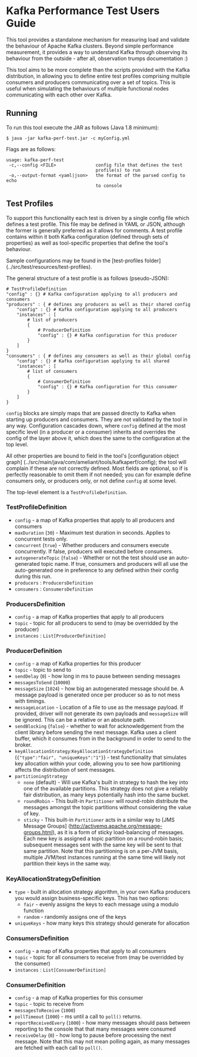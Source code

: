 # Kafka Performance Test Users Guide

This tool provides a standalone mechanism for measuring load and validate the behaviour of Apache Kafka clusters.
Beyond simple performance measurement, it provides a way to understand Kafka through observing its behaviour from the 
outside - after all, observation trumps documentation :)

This tool aims to be more complete than the scripts provided with the Kafka distribution, in allowing you to define
entire test profiles comprising multiple consumers and producers communicating over a set of topics. This is useful 
when simulating the behaviours of multiple functional nodes communicating with each other over Kafka.

## Running

To run this tool execute the JAR as follows (Java 1.8 minimum):

    $ java -jar kafka-perf-test.jar -c myConfig.yml

Flags are as follows:

    usage: kafka-perf-test
     -c,--config <FILE>               config file that defines the test
                                      profile(s) to run
     -o,--output-format <yaml|json>   the format of the parsed config to echo
                                      to console

## Test Profiles

To support this functionality each test is driven by a single config file which defines a test profile. This file may 
be defined in YAML or JSON, although the former is generally preferred as it allows for comments. A test profile 
contains within it both Kafka configuration (defined through sets of properties) as well as tool-specific properties 
that define the tool's behaviour. 

Sample configurations may be found in the [test-profiles folder] (../src/test/resources/test-profiles).

The general structure of a test profile is as follows (pseudo-JSON):

    # TestProfileDefinition
    "config" : {} # Kafka configuration applying to all producers and consumers
    "producers" : { # defines any producers as well as their shared config
        "config" : {} # Kafka configuration applying to all producers
        "instances" : [
            # list of producers
            {
                # ProducerDefinition
                "config" : {} # Kafka configuration for this producer
            }
        ]
    }
    "consumers" : { # defines any consumers as well as their global config
        "config" : {} # Kafka configuration applying to all shared
        "instances" : [
            # list of consumers
            {
                # ConsumerDefinition
                "config" : {} # Kafka configuration for this consumer
            }
        ]
    }
    
`config` blocks are simply maps that are passed directly to Kafka when starting up producers and consumers. 
They are not validated by the tool in any way. Configuration cascades down, where `config` defined at the most specific 
level (in a producer or a consumer) inherits and overrides the config of the layer above it, which does the same to the
configuration at the top level.

All other properties are bound to field in the tool's 
[configuration object graph] (../src/main/java/com/ameliant/tools/kafkaperf/config); the tool will complain if these 
are not correctly defined. Most fields are optional, so if is perfectly reasonable to omit them if not needed; you can 
for example define consumers only, or producers only, or not define `config` at some level.

The top-level element is a `TestProfileDefinition`.

### TestProfileDefinition

* `config` - a map of Kafka properties that apply to all producers and consumers
* `maxDuration` (`30`) - Maximum test duration in seconds. Applies to concurrent tests only.
* `concurrent` (`true`) - Whether producers and consumers execute concurrently. If false, producers will executed before consumers.
* `autogenerateTopic` (`false`) - Whether or not the test should use an auto-generated topic name. If true, consumers and producers will all
use the auto-generated one in preference to any defined within their config during this run.
* `producers` : `ProducersDefinition`
* `consumers` : `ConsumersDefinition`

### ProducersDefinition

* `config` - a map of Kafka properties that apply to all producers
* `topic` - topic for all producers to send to (may be overridded by the producer)
* `instances` : `List[ProducerDefinition]`

### ProducerDefinition

* `config` - a map of Kafka properties for this producer
* `topic` - topic to send to
* `sendDelay` (`0`) - how long in ms to pause between sending messages
* `messagesToSend` (`10000`)
* `messageSize` (`1024`) - how big an autogenerated message should be. A message payload is generated once per producer
 so as to not mess with timings.
* `messageLocation` - Location of a file to use as the message payload. If provided, driver will not generate its own payloads
 and `messageSize` will be ignored. This can be a relative or an absolute path.
* `sendBlocking` (`false`) - whether to wait for acknowledgement from the client library before sending the next message.
 Kafka uses a client buffer, which it consumes from in the background in order to send to the broker.
* `keyAllocationStrategy`:`KeyAllocationStrategyDefinition` (`{"type":"fair", "uniqueKeys":"1"}`) - test functionality 
 that simulates key allocation within your code, allowing you to see how partitioning affects the distribution of sent messages.
* `partitioningStrategy`
    * `none` (default) - Will use Kafka's built in strategy to hash the key into one of the available partitions. 
    This strategy does not give a reliably fair distribution, as many keys potentially hash into the same bucket. 
    * `roundRobin` - This built-in `Partitioner` will round-robin distribute the messages amongst the topic partitions
    without considering the value of key.
    * `sticky` - This built-in `Partitioner` acts in a similar way to [JMS Message Groups] (http://activemq.apache.org/message-groups.html), 
    as it is a form of sticky load-balancing of messages. Each new key is assigned a topic partition on a 
    round-robin basis; subsequent messages sent with the same key will be sent to that same partition. 
    Note that this partitioning is on a per-JVM basis, 
    multiple JVM/test instances running at the same time will likely not partition their keys in the same way.

### KeyAllocationStrategyDefinition

* `type` - built in allocation strategy algorithm, in your own Kafka producers you would assign business-specific keys. This has two options:
    * `fair` - evenly assigns the keys to each message using a modulo function
    * `random` - randomly assigns one of the keys
* `uniqueKeys` - how many keys this strategy should generate for allocation

### ConsumersDefinition

* `config` - a map of Kafka properties that apply to all consumers
* `topic` - topic for all consumers to receive from (may be overridded by the consumer)
* `instances` : `List[ConsumerDefinition]`

### ConsumerDefinition

* `config` - a map of Kafka properties for this consumer
* `topic` - topic to receive from
* `messagesToReceive` (`1000`)
* `pollTimeout` (`1000`) - ms until a call to `poll()` returns.
* `reportReceivedEvery` (`1000`) - how many messages should pass between reporting to the console that that many messages were consumed
* `receiveDelay` (`0`) - how long to pause before processing the next message. Note that this may not mean polling again, 
 as many messages are fetched with each call to `poll()`. 
